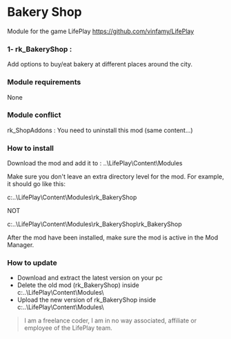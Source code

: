 # Bakery Shop 
Module for the game LifePlay
https://github.com/vinfamy/LifePlay


### 1- rk_BakeryShop  : 
Add options to buy/eat bakery at different places around the city.


### Module requirements
None


### Module conflict
rk_ShopAddons : You need to uninstall this mod (same content...)


### How to install
Download the mod and add it to : ..\LifePlay\Content\Modules

Make sure you don't leave an extra directory level for the mod. For example, it should go like this:

c:\..\LifePlay\Content\Modules\rk_BakeryShop 

NOT

c:\..\LifePlay\Content\Modules\rk_BakeryShop\rk_BakeryShop

After the mod have been installed, make sure the mod is active in the Mod Manager. 


### How to update
* Download and extract the latest version on your pc
* Delete the old mod (rk_BakeryShop) inside c:\..\LifePlay\Content\Modules\
* Upload the new version of rk_BakeryShop inside c:\..\LifePlay\Content\Modules\



> I am a freelance coder, I am in no way associated, affiliate or employee of the LifePlay team.